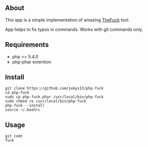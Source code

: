 ## About

This app is a simple implementation of amazing [TheFuck](https://github.com/nvbn/thefuck) tool.

App helps to fix typos in commands. Works with git commands only.

## Requirements

* php >= 5.4.0
* php-phar extention

## Install

```
git clone https://github.com/jekys13/php-fuck
cd php-fuck
sudo cp php-fuck.phar /usr/local/bin/php-fuck
sudo chmod +x /usr/local/bin/php-fuck
php-fuck --install
source ~/.bashrc
```

## Usage
```
git comt
fuck
```